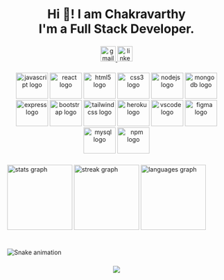 <h1 align="center">Hi 👋! I am Chakravarthy<br>I'm a  Full Stack Developer.</h1>

###

<div align="center">
  <a href="chakravarthy.8328@gmail.com" target="_blank">
    <img src="https://img.shields.io/static/v1?message=Gmail&logo=gmail&label=&color=D14836&logoColor=white&labelColor=&style=for-the-badge" height="35" alt="gmail logo"  />
  </a>
  <a href="https://www.linkedin.com/in/chakravarthy-e-732569248/" target="_blank">
    <img src="https://img.shields.io/static/v1?message=LinkedIn&logo=linkedin&label=&color=0077B5&logoColor=white&labelColor=&style=for-the-badge" height="35" alt="linkedin logo"  />
  </a>
</div>

###

<div align="center">
  <img src="https://cdn.jsdelivr.net/gh/devicons/devicon/icons/javascript/javascript-original.svg" height="60" width="74" alt="javascript logo"  />
  <img src="https://cdn.jsdelivr.net/gh/devicons/devicon/icons/react/react-original.svg" height="60" width="74" alt="react logo"  />
  <img src="https://cdn.jsdelivr.net/gh/devicons/devicon/icons/html5/html5-original.svg" height="60" width="74" alt="html5 logo"  />
  <img src="https://cdn.jsdelivr.net/gh/devicons/devicon/icons/css3/css3-original.svg" height="60" width="74" alt="css3 logo"  />
  <img src="https://cdn.jsdelivr.net/gh/devicons/devicon/icons/nodejs/nodejs-original.svg" height="60" width="74" alt="nodejs logo"  />
  <img src="https://cdn.jsdelivr.net/gh/devicons/devicon/icons/mongodb/mongodb-original.svg" height="60" width="74" alt="mongodb logo"  />
  <img src="https://cdn.jsdelivr.net/gh/devicons/devicon/icons/express/express-original.svg" height="60" width="74" alt="express logo"  />
  <img src="https://cdn.jsdelivr.net/gh/devicons/devicon/icons/bootstrap/bootstrap-original.svg" height="60" width="74" alt="bootstrap logo"  />
  <img src="https://cdn.jsdelivr.net/gh/devicons/devicon/icons/tailwindcss/tailwindcss-original-wordmark.svg" height="60" width="74" alt="tailwindcss logo"  />
  <img src="https://cdn.jsdelivr.net/gh/devicons/devicon/icons/heroku/heroku-original.svg" height="60" width="74" alt="heroku logo"  />
  <img src="https://cdn.jsdelivr.net/gh/devicons/devicon/icons/vscode/vscode-original.svg" height="60" width="74" alt="vscode logo"  />
  <img src="https://cdn.jsdelivr.net/gh/devicons/devicon/icons/figma/figma-original.svg" height="60" width="74" alt="figma logo"  />
  <img src="https://cdn.jsdelivr.net/gh/devicons/devicon/icons/mysql/mysql-original.svg" height="60" width="74" alt="mysql logo"  />
  <img src="https://cdn.jsdelivr.net/gh/devicons/devicon/icons/npm/npm-original-wordmark.svg" height="60" width="74" alt="npm logo"  />
</div>

###

<div align="left">
  <img src="https://github-readme-stats.vercel.app/api?username=Chakravarthy-E&hide_title=false&hide_rank=false&show_icons=true&include_all_commits=true&count_private=true&disable_animations=false&theme=dracula&locale=en&hide_border=false" height="150" alt="stats graph"  />
  <img src="https://streak-stats.demolab.com?user=Chakravarthy-E&locale=en&mode=daily&theme=dracula&hide_border=false&border_radius=5" height="150" alt="streak graph"  />
  <img src="https://github-readme-stats.vercel.app/api/top-langs?username=Chakravarthy-E&locale=en&hide_title=false&layout=compact&card_width=320&langs_count=5&theme=dracula&hide_border=false" height="150" alt="languages graph"  />
</div>

###

<br clear="both">

<img src="https://raw.githubusercontent.com/Chakravarthy-E/Chakravarthy-E/output/snake.svg" alt="Snake animation" />

###

<div align="center">
  <img src="https://profile-counter.glitch.me/Chakravarthy-E/count.svg?"  />
</div>

###
